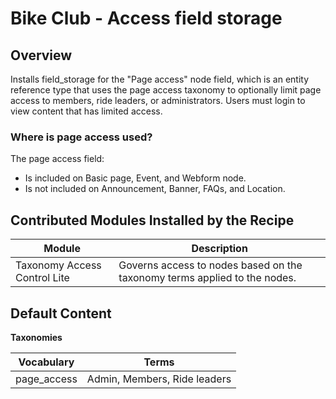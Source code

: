 # Bike Club - Access field storage

## Overview

Installs field_storage for the "Page access" node field, which is an entity reference type that uses the page access taxonomy to optionally limit page access to members, ride leaders, or administrators. Users must login to view content that has limited access.

### Where is page access used?
The page access field:
- Is included on Basic page, Event, and Webform node.
- Is not included on Announcement, Banner, FAQs, and Location.

## Contributed Modules Installed by the Recipe

Module 				  | Description
----------------------|------------
Taxonomy Access Control Lite | Governs access to nodes based on the taxonomy terms applied to the nodes. 


## Default Content

**Taxonomies**

Vocabulary	| Terms
------------|----------------------------------  
page_access | Admin, Members, Ride leaders

